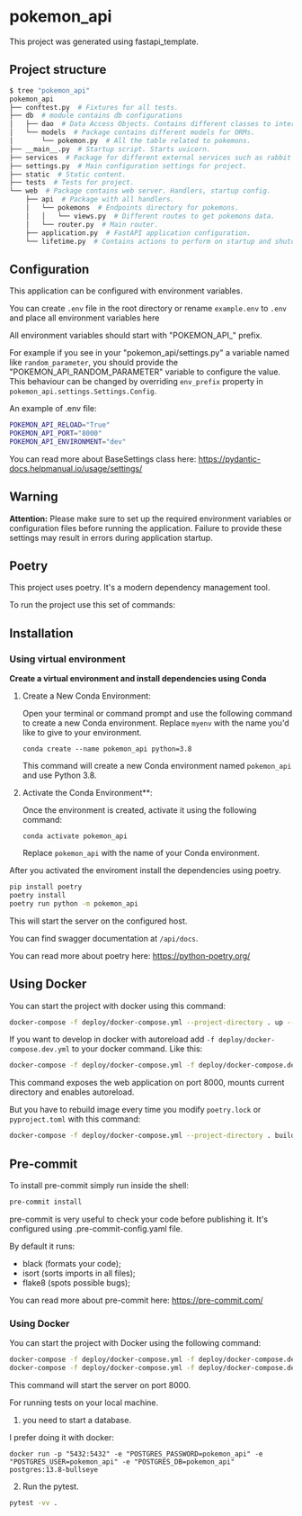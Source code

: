 # pokemon_api

This project was generated using fastapi_template.

## Project structure

```bash
$ tree "pokemon_api"
pokemon_api
├── conftest.py  # Fixtures for all tests.
├── db  # module contains db configurations
│   ├── dao  # Data Access Objects. Contains different classes to interact with database.
│   └── models  # Package contains different models for ORMs.
│       └── pokemon.py  # All the table related to pokemons.
├── __main__.py  # Startup script. Starts uvicorn.
├── services  # Package for different external services such as rabbit or redis etc.
├── settings.py  # Main configuration settings for project.
├── static  # Static content.
├── tests  # Tests for project.
└── web  # Package contains web server. Handlers, startup config.
    ├── api  # Package with all handlers.
    │   └── pokemons  # Endpoints directory for pokemons.
    │   │   └── views.py  # Different routes to get pokemons data.
    │   └── router.py  # Main router.
    ├── application.py  # FastAPI application configuration.
    └── lifetime.py  # Contains actions to perform on startup and shutdown.
```

## Configuration

This application can be configured with environment variables.

You can create `.env` file in the root directory or rename
`example.env` to `.env` and place all
environment variables here

All environment variables should start with "POKEMON_API_" prefix.

For example if you see in your "pokemon_api/settings.py" a variable named like
`random_parameter`, you should provide the "POKEMON_API_RANDOM_PARAMETER"
variable to configure the value. This behaviour can be changed by overriding `env_prefix` property
in `pokemon_api.settings.Settings.Config`.

An example of .env file:
```bash
POKEMON_API_RELOAD="True"
POKEMON_API_PORT="8000"
POKEMON_API_ENVIRONMENT="dev"
```

You can read more about BaseSettings class here: https://pydantic-docs.helpmanual.io/usage/settings/
## Warning

**Attention:** Please make sure to set up the required environment variables or configuration files before running the application. Failure to provide these settings may result in errors during application startup.

## Poetry

This project uses poetry. It's a modern dependency management
tool.

To run the project use this set of commands:

## Installation

### Using virtual environment
**Create a virtual environment and install dependencies using Conda**

1. Create a New Conda Environment:

   Open your terminal or command prompt and use the following command to create a new Conda environment. Replace `myenv` with the name you'd like to give to your environment.

   ```shell
   conda create --name pokemon_api python=3.8
   ```

   This command will create a new Conda environment named `pokemon_api` and use Python 3.8.

2. Activate the Conda Environment**:

   Once the environment is created, activate it using the following command:

   ```shell
   conda activate pokemon_api
   ```

   Replace `pokemon_api` with the name of your Conda environment.

After you activated the enviroment install the dependencies using poetry.

```bash
pip install poetry
poetry install
poetry run python -m pokemon_api
```

This will start the server on the configured host.

You can find swagger documentation at `/api/docs`.

You can read more about poetry here: https://python-poetry.org/


## Using Docker

You can start the project with docker using this command:

```bash
docker-compose -f deploy/docker-compose.yml --project-directory . up --build
```

If you want to develop in docker with autoreload add `-f deploy/docker-compose.dev.yml` to your docker command.
Like this:

```bash
docker-compose -f deploy/docker-compose.yml -f deploy/docker-compose.dev.yml --project-directory . up --build
```

This command exposes the web application on port 8000, mounts current directory and enables autoreload.

But you have to rebuild image every time you modify `poetry.lock` or `pyproject.toml` with this command:

```bash
docker-compose -f deploy/docker-compose.yml --project-directory . build
```


## Pre-commit

To install pre-commit simply run inside the shell:
```bash
pre-commit install
```

pre-commit is very useful to check your code before publishing it.
It's configured using .pre-commit-config.yaml file.

By default it runs:
* black (formats your code);
* isort (sorts imports in all files);
* flake8 (spots possible bugs);


You can read more about pre-commit here: https://pre-commit.com/



### Using Docker

You can start the project with Docker using the following command:

```bash
docker-compose -f deploy/docker-compose.yml -f deploy/docker-compose.dev.yml --project-directory . run --build --rm api pytest -vv .
docker-compose -f deploy/docker-compose.yml -f deploy/docker-compose.dev.yml --project-directory . down
```
This command will start the server on port 8000.



For running tests on your local machine.
1. you need to start a database.

I prefer doing it with docker:
```
docker run -p "5432:5432" -e "POSTGRES_PASSWORD=pokemon_api" -e "POSTGRES_USER=pokemon_api" -e "POSTGRES_DB=pokemon_api" postgres:13.8-bullseye
```


2. Run the pytest.
```bash
pytest -vv .
```
